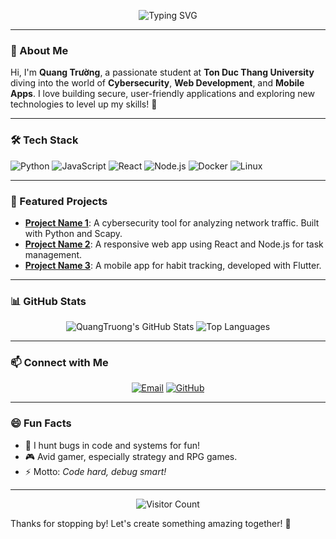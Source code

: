 <p align="center">
  <img src="https://readme-typing-svg.herokuapp.com?font=Fira+Code&size=24&pause=1000&color=FF4500&center=true&vCenter=true&width=440&lines=Hello+World!+I'm+Quang+Trường" alt="Typing SVG" />
</p>

---

### 👋 About Me
Hi, I'm **Quang Trường**, a passionate student at **Ton Duc Thang University** diving into the world of **Cybersecurity**, **Web Development**, and **Mobile Apps**. I love building secure, user-friendly applications and exploring new technologies to level up my skills! 🚀

---

### 🛠️ Tech Stack
![Python](https://img.shields.io/badge/-Python-3776AB?logo=python&logoColor=white&style=flat-square)
![JavaScript](https://img.shields.io/badge/-JavaScript-F7DF1E?logo=javascript&logoColor=black&style=flat-square)
![React](https://img.shields.io/badge/-React-61DAFB?logo=react&logoColor=black&style=flat-square)
![Node.js](https://img.shields.io/badge/-Node.js-339933?logo=node.js&logoColor=white&style=flat-square)
![Docker](https://img.shields.io/badge/-Docker-2496ED?logo=docker&logoColor=white&style=flat-square)
![Linux](https://img.shields.io/badge/-Linux-FCC624?logo=linux&logoColor=black&style=flat-square)

---

### 🚀 Featured Projects
- **[Project Name 1](https://github.com/nguyenquangtruong08112005/project1)**: A cybersecurity tool for analyzing network traffic. Built with Python and Scapy.
- **[Project Name 2](https://github.com/nguyenquangtruong08112005/project2)**: A responsive web app using React and Node.js for task management.
- **[Project Name 3](https://github.com/nguyenquangtruong08112005/project3)**: A mobile app for habit tracking, developed with Flutter.

---

### 📊 GitHub Stats
<p align="center">
  <img src="https://github-readme-stats.vercel.app/api?username=nguyenquangtruong08112005&show_icons=true&theme=dracula&hide_border=true" alt="QuangTruong's GitHub Stats" />
  <img src="https://github-readme-stats.vercel.app/api/top-langs/?username=nguyenquangtruong08112005&layout=compact&theme=dracula&hide_border=true" alt="Top Languages" />
</p>

---

### 📫 Connect with Me
<p align="center">
  <a href="mailto:nguyenquangtruong08112005@gmail.com"><img src="https://img.shields.io/badge/Email-D14836?logo=gmail&logoColor=white&style=flat-square" alt="Email" /></a>
  <a href="https://github.com/nguyenquangtruong08112005"><img src="https://img.shields.io/badge/GitHub-181717?logo=github&logoColor=white&style=flat-square" alt="GitHub" /></a>
</p>

---

### 😄 Fun Facts
- 🐞 I hunt bugs in code and systems for fun!
- 🎮 Avid gamer, especially strategy and RPG games.
- ⚡ Motto: *Code hard, debug smart!*

---

<p align="center">
  <img src="https://komarev.com/ghpvc/?username=nguyenquangtruong08112005&color=brightgreen" alt="Visitor Count" />
</p>

Thanks for stopping by! Let's create something amazing together! 🌟
